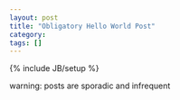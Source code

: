 ```yaml
---
layout: post
title: "Obligatory Hello World Post"
category: 
tags: []
---
```

{% include JB/setup %}

warning: posts are sporadic and infrequent
